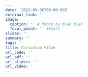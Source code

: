 ```yaml
---
date: '2022-09-06T00:00:00Z'
external_link: ''
image:
  caption: '' # Photo by blah blah
  focal_point: '' #Smart
slides: ''
summary: ''
tags: ''
title: Curiculum Vitae
url_code: ''
url_pdf: ''
url_slides: ''
url_video: ''
---
```


